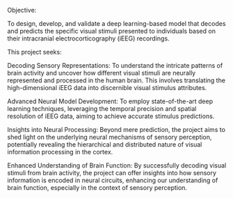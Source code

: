 Objective:

To design, develop, and validate a deep learning-based model that decodes and predicts the specific visual stimuli presented to individuals based on their intracranial electrocorticography (iEEG) recordings.

This project seeks:

Decoding Sensory Representations: To understand the intricate patterns of brain activity and uncover how different visual stimuli are neurally represented and processed in the human brain. This involves translating the high-dimensional iEEG data into discernible visual stimulus attributes.

Advanced Neural Model Development: To employ state-of-the-art deep learning techniques, leveraging the temporal precision and spatial resolution of iEEG data, aiming to achieve accurate stimulus predictions.

Insights into Neural Processing: Beyond mere prediction, the project aims to shed light on the underlying neural mechanisms of sensory perception, potentially revealing the hierarchical and distributed nature of visual information processing in the cortex.

Enhanced Understanding of Brain Function: By successfully decoding visual stimuli from brain activity, the project can offer insights into how sensory information is encoded in neural circuits, enhancing our understanding of brain function, especially in the context of sensory perception.
